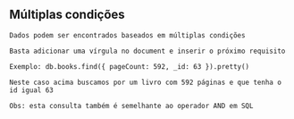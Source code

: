 ## Múltiplas condições

```
Dados podem ser encontrados baseados em múltiplas condições
```

```
Basta adicionar uma vírgula no document e inserir o próximo requisito
```

```
Exemplo: db.books.find({ pageCount: 592, _id: 63 }).pretty()
```

```
Neste caso acima buscamos por um livro com 592 páginas e que tenha o id igual 63
```

```
Obs: esta consulta também é semelhante ao operador AND em SQL
```
